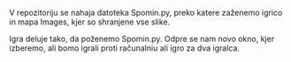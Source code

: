 V repozitoriju se nahaja datoteka Spomin.py, preko katere zaženemo igrico in mapa Images, kjer so shranjene vse slike. 

Igra deluje tako, da poženemo Spomin.py. Odpre se nam novo okno, kjer izberemo, ali bomo igrali proti računalniu ali igro za dva igralca.
